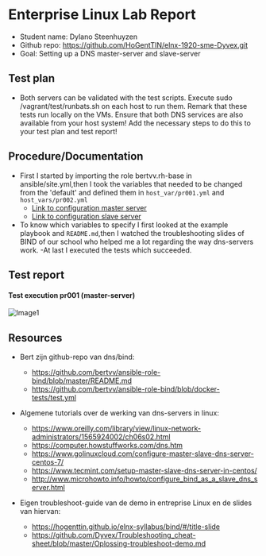# Enterprise Linux Lab Report

- Student name: Dylano Steenhuyzen
- Github repo: <https://github.com/HoGentTIN/elnx-1920-sme-Dyvex.git>
- Goal: Setting up a DNS master-server and slave-server

## Test plan
- Both servers can be validated with the test scripts. Execute sudo /vagrant/test/runbats.sh on each host to run them. Remark that these tests run locally on the VMs. Ensure that both DNS services are also available from your host system! Add the necessary steps to do this to your test plan and test report!

## Procedure/Documentation
- First I started by importing the role bertvv.rh-base in ansible/site.yml,then I took the variables that needed to be changed from the 'default' and defined them in `host_var/pr001.yml` and `host_vars/pr002.yml`
  * [Link to configuration master server](https://github.com/HoGentTIN/elnx-1920-sme-Dyvex/blob/master/ansible/host_vars/pr001.yml)
  * [Link to configuration slave server](https://github.com/HoGentTIN/elnx-1920-sme-Dyvex/blob/master/ansible/host_vars/pr002.yml)
- To know which variables to specify I first looked at the example playbook and `README.md`,then I watched the troubleshooting slides of BIND of our school who helped me a lot regarding the way dns-servers work.
-At last I executed the tests which succeeded.
## Test report
#### Test execution pr001 (master-server)
![Image1](https://github.com/HoGentTIN/elnx-1920-sme-Dyvex/blob/master/report/Images/pr001-pr002/02-runbats_pr001en002.png)


## Resources
* Bert zijn github-repo van dns/bind:
    - https://github.com/bertvv/ansible-role-bind/blob/master/README.md
    - https://github.com/bertvv/ansible-role-bind/blob/docker-tests/test.yml

* Algemene tutorials over de werking van dns-servers in linux:
    - https://www.oreilly.com/library/view/linux-network-administrators/1565924002/ch06s02.html
    - https://computer.howstuffworks.com/dns.htm
    - https://www.golinuxcloud.com/configure-master-slave-dns-server-centos-7/
    - https://www.tecmint.com/setup-master-slave-dns-server-in-centos/
    - http://www.microhowto.info/howto/configure_bind_as_a_slave_dns_server.html

* Eigen troubleshoot-guide van de demo in entreprise Linux en de slides van hiervan:
    - https://hogenttin.github.io/elnx-syllabus/bind/#/title-slide
    - https://github.com/Dyvex/Troubleshooting_cheat-sheet/blob/master/Oplossing-troubleshoot-demo.md
    
